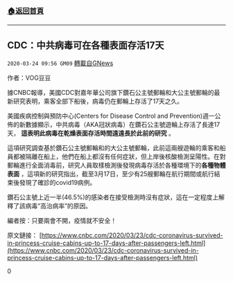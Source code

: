 ###  [:house:返回首頁](https://github.com/ourhimalayas/txt)
---

## CDC：中共病毒可在各種表面存活17天
`2020-03-24 09:56 GM09` [轉載自GNews](https://gnews.org/zh-hant/151251/)

作者：VOG豆豆

據CNBC報導，美國CDC對嘉年華公司旗下鑽石公主號郵輪和大公主號郵輪的最新研究表明，乘客全部下船後，病毒仍在郵輪上存活了17天之久。

美國疾病控制與預防中心(Centers for Disease Control and Prevention)週一公佈的新數據顯示，中共病毒（AKA冠狀病毒）在鑽石公主號遊輪上存活了長達17天， **這表明此病毒在乾燥表面存活時間遠遠長於此前的研究** 。

這項研究調查基於鑽石公主號郵輪和的大公主號郵輪，此前這兩艘遊輪的乘客和船員都被隔離在船上，他們在船上都沒有任何症狀，但上岸後核酸檢測呈陽性。在對郵輪進行全面消毒前，研究人員取樣檢測後發現病毒存活於各種環境下的**各種物體表面** ，這項新的研究指出，截至3月17日，至少有25艘郵輪在航行期間或航行結束後發現了確診的covid19病例。

鑽石公主號上近一半(46.5%)的感染者在接受檢測時沒有症狀，這在一定程度上解釋了該病毒“高治病率”的原因。

編者按：只要兩會不開，疫情就不安全！

原文鏈接： [https://www.cnbc.com/2020/03/23/cdc-coronavirus-survived-in-princess-cruise-cabins-up-to-17-days-after-passengers-left.html](https://www.cnbc.com/2020/03/23/cdc-coronavirus-survived-in-princess-cruise-cabins-up-to-17-days-after-passengers-left.html)
 
0
